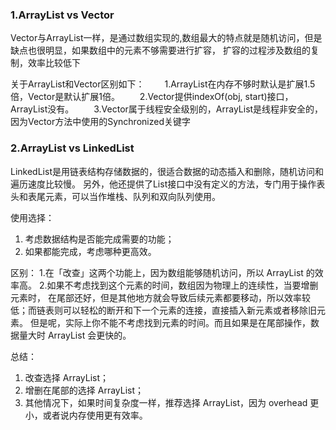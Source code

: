 ### 1.ArrayList vs Vector
Vector与ArrayList一样，是通过数组实现的,数组最大的特点就是随机访问，但是缺点也很明显，如果数组中的元素不够需要进行扩容，
扩容的过程涉及数组的复制，效率比较低下

关于ArrayList和Vector区别如下：
　　1.ArrayList在内存不够时默认是扩展1.5倍，Vector是默认扩展1倍。
　　2.Vector提供indexOf(obj, start)接口，ArrayList没有。
　　3.Vector属于线程安全级别的，ArrayList是线程非安全的，因为Vector方法中使用的Synchronized关键字

### 2.ArrayList vs LinkedList
LinkedList是用链表结构存储数据的，很适合数据的动态插入和删除，随机访问和遍历速度比较慢。
另外，他还提供了List接口中没有定义的方法，专门用于操作表头和表尾元素，可以当作堆栈、队列和双向队列使用。

使用选择：
1. 考虑数据结构是否能完成需要的功能；
2. 如果都能完成，考虑哪种更高效。

区别：
1.在「改查」这两个功能上，因为数组能够随机访问，所以 ArrayList 的效率高。
2.如果不考虑找到这个元素的时间，数组因为物理上的连续性，当要增删元素时，
在尾部还好，但是其他地方就会导致后续元素都要移动，所以效率较低；而链表则可以轻松的断开和下一个元素的连接，直接插入新元素或者移除旧元素。
但是呢，实际上你不能不考虑找到元素的时间。而且如果是在尾部操作，数据量大时 ArrayList 会更快的。

总结：
1. 改查选择 ArrayList；
2. 增删在尾部的选择 ArrayList；
3. 其他情况下，如果时间复杂度一样，推荐选择 ArrayList，因为 overhead 更小，或者说内存使用更有效率。
